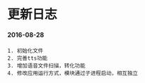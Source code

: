 # 更新日志

#### 2016-08-28
    1. 初始化文件
    2. 完善tts功能
    3. 增加语音文件扫描，转化功能
    4. 修改应用运行方式，模块通过子进程启动，相互独立